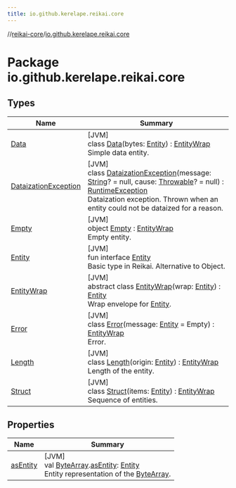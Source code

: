 ```yaml
---
title: io.github.kerelape.reikai.core
---
```

//[reikai-core](../../index.html)/[io.github.kerelape.reikai.core](index.html)



# Package io.github.kerelape.reikai.core



## Types


| Name | Summary |
|---|---|
| [Data](-data/index.html) | [JVM]<br>class [Data](-data/index.html)(bytes: [Entity](-entity/index.html)) : [EntityWrap](-entity-wrap/index.html)<br>Simple data entity. |
| [DataizationException](-dataization-exception/index.html) | [JVM]<br>class [DataizationException](-dataization-exception/index.html)(message: [String](https://kotlinlang.org/api/latest/jvm/stdlib/kotlin/-string/index.html)? = null, cause: [Throwable](https://kotlinlang.org/api/latest/jvm/stdlib/kotlin/-throwable/index.html)? = null) : [RuntimeException](https://docs.oracle.com/javase/8/docs/api/java/lang/RuntimeException.html)<br>Dataization exception. Thrown when an entity could not be dataized for a reason. |
| [Empty](-empty/index.html) | [JVM]<br>object [Empty](-empty/index.html) : [EntityWrap](-entity-wrap/index.html)<br>Empty entity. |
| [Entity](-entity/index.html) | [JVM]<br>fun interface [Entity](-entity/index.html)<br>Basic type in Reikai. Alternative to Object. |
| [EntityWrap](-entity-wrap/index.html) | [JVM]<br>abstract class [EntityWrap](-entity-wrap/index.html)(wrap: [Entity](-entity/index.html)) : [Entity](-entity/index.html)<br>Wrap envelope for [Entity](-entity/index.html). |
| [Error](-error/index.html) | [JVM]<br>class [Error](-error/index.html)(message: [Entity](-entity/index.html) = Empty) : [EntityWrap](-entity-wrap/index.html)<br>Error. |
| [Length](-length/index.html) | [JVM]<br>class [Length](-length/index.html)(origin: [Entity](-entity/index.html)) : [EntityWrap](-entity-wrap/index.html)<br>Length of the entity. |
| [Struct](-struct/index.html) | [JVM]<br>class [Struct](-struct/index.html)(items: [Entity](-entity/index.html)) : [EntityWrap](-entity-wrap/index.html)<br>Sequence of entities. |


## Properties


| Name | Summary |
|---|---|
| [asEntity](as-entity.html) | [JVM]<br>val [ByteArray](https://kotlinlang.org/api/latest/jvm/stdlib/kotlin/-byte-array/index.html).[asEntity](as-entity.html): [Entity](-entity/index.html)<br>Entity representation of the [ByteArray](https://kotlinlang.org/api/latest/jvm/stdlib/kotlin/-byte-array/index.html). |

